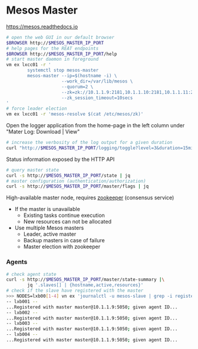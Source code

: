 
# Mesos Master

<https://mesos.readthedocs.io>

```bash
# open the web GUI in our default browser
$BROWSER http://$MESOS_MASTER_IP_PORT
# help pages for the REAT endpoints
$BROWSER http://$MESOS_MASTER_IP_PORT/help
# start master daemon in foreground 
vm ex lxcc01 -r '
        systemctl stop mesos-master
        mesos-master --ip=$(hostname -i) \
                     --work_dir=/var/lib/mesos \
                     --quorum=2 \
                     --zk=zk://10.1.1.9:2181,10.1.1.10:2181,10.1.1.11:2181/mesos \
                     --zk_session_timeout=10secs
'
# force leader election
vm ex lxcc01 -r 'mesos-resolve $(cat /etc/mesos/zk)'
```

Open the logger application from the home-page in the left column under "Mater Log: Download | View"

```bash
# increase the verbosity of the log output for a given duration
curl "http://$MESOS_MASTER_IP_PORT/logging/toggle?level=3&duration=15mins"
```

Status information exposed by the HTTP API

```bash
# query master state
curl -s http://$MESOS_MASTER_IP_PORT/state | jq
# master configuration (authentication/authorization)
curl -s http://$MESOS_MASTER_IP_PORT/master/flags | jq
```

High-available master node, requires [zookeeper][1] (consensus service)

* If the master is unavailable
  - Existing tasks continue execution
  - New resources can not be allocated
* Use multiple Mesos masters
  - Leader, active master
  - Backup masters in case of failure
  - Master election with zookeeper


### Agents

```bash
# check agent state
curl -s http://$MESOS_MASTER_IP_PORT/master/state-summary |\
        jq '.slaves[] | {hostname,active,resources}'
# check if the slave have registered with the master
>>> NODES=lxb00[1-4] vn ex 'journalctl -u mesos-slave | grep -i registered'
-- lxb001 --
...Registered with master master@10.1.1.9:5050; given agent ID...
-- lxb002 --
...Registered with master master@10.1.1.9:5050; given agent ID...
-- lxb003 --
...Registered with master master@10.1.1.9:5050; given agent ID...
-- lxb004 --
...Registered with master master@10.1.1.9:5050; given agent ID...
```

[1]: ../zookeeper.md
